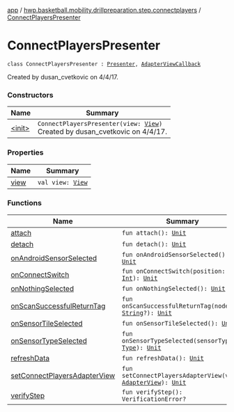 [app](../../index.md) / [hwp.basketball.mobility.drillpreparation.step.connectplayers](../index.md) / [ConnectPlayersPresenter](.)

# ConnectPlayersPresenter

`class ConnectPlayersPresenter : `[`Presenter`](../-connect-players-contract/-presenter/index.md)`, `[`AdapterViewCallback`](../-connect-players-contract/-adapter-view-callback/index.md)

Created by dusan_cvetkovic on 4/4/17.

### Constructors

| Name | Summary |
|---|---|
| [&lt;init&gt;](-init-.md) | `ConnectPlayersPresenter(view: `[`View`](../-connect-players-contract/-view/index.md)`)`<br>Created by dusan_cvetkovic on 4/4/17. |

### Properties

| Name | Summary |
|---|---|
| [view](view.md) | `val view: `[`View`](../-connect-players-contract/-view/index.md) |

### Functions

| Name | Summary |
|---|---|
| [attach](attach.md) | `fun attach(): `[`Unit`](https://kotlinlang.org/api/latest/jvm/stdlib/kotlin/-unit/index.html) |
| [detach](detach.md) | `fun detach(): `[`Unit`](https://kotlinlang.org/api/latest/jvm/stdlib/kotlin/-unit/index.html) |
| [onAndroidSensorSelected](on-android-sensor-selected.md) | `fun onAndroidSensorSelected(): `[`Unit`](https://kotlinlang.org/api/latest/jvm/stdlib/kotlin/-unit/index.html) |
| [onConnectSwitch](on-connect-switch.md) | `fun onConnectSwitch(position: `[`Int`](https://kotlinlang.org/api/latest/jvm/stdlib/kotlin/-int/index.html)`): `[`Unit`](https://kotlinlang.org/api/latest/jvm/stdlib/kotlin/-unit/index.html) |
| [onNothingSelected](on-nothing-selected.md) | `fun onNothingSelected(): `[`Unit`](https://kotlinlang.org/api/latest/jvm/stdlib/kotlin/-unit/index.html) |
| [onScanSuccessfulReturnTag](on-scan-successful-return-tag.md) | `fun onScanSuccessfulReturnTag(nodeTag: `[`String`](https://kotlinlang.org/api/latest/jvm/stdlib/kotlin/-string/index.html)`?): `[`Unit`](https://kotlinlang.org/api/latest/jvm/stdlib/kotlin/-unit/index.html) |
| [onSensorTileSelected](on-sensor-tile-selected.md) | `fun onSensorTileSelected(): `[`Unit`](https://kotlinlang.org/api/latest/jvm/stdlib/kotlin/-unit/index.html) |
| [onSensorTypeSelected](on-sensor-type-selected.md) | `fun onSensorTypeSelected(sensorType: `[`Type`](../../hwp.basketball.mobility.device.sensor/-base-sensor/-type/index.md)`): `[`Unit`](https://kotlinlang.org/api/latest/jvm/stdlib/kotlin/-unit/index.html) |
| [refreshData](refresh-data.md) | `fun refreshData(): `[`Unit`](https://kotlinlang.org/api/latest/jvm/stdlib/kotlin/-unit/index.html) |
| [setConnectPlayersAdapterView](set-connect-players-adapter-view.md) | `fun setConnectPlayersAdapterView(view: `[`AdapterView`](../-connect-players-contract/-adapter-view/index.md)`): `[`Unit`](https://kotlinlang.org/api/latest/jvm/stdlib/kotlin/-unit/index.html) |
| [verifyStep](verify-step.md) | `fun verifyStep(): VerificationError?` |
